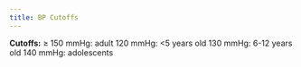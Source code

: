 ```yaml
---
title: BP Cutoffs
---
```

**Cutoffs:**
≥ 150 mmHg: adult
120 mmHg: <5 years old
130 mmHg: 6-12 years old
140 mmHg: adolescents
